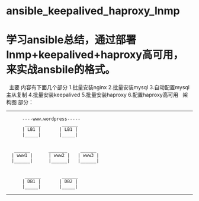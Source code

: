 # ansible_keepalived_haproxy_lnmp

# 学习ansible总结，通过部署 lnmp+keepalived+haproxy高可用，来实战ansbile的格式。
 
主要 内容有下面几个部分
1.批量安装nginx
2.批量安装mysql
3.自动配置mysql主从复制
4.批量安装keepalived
5.批量安装haproxy
6.配置haproxy高可用
 
架构图 部分：
__________________________________________________________________________________
          ----www.wordpress-----
           ______        ______
          | LB1 |       | LB1 |   
          |_____|       |_____|  
  
  
       ______       _______     ______ 
      | www1 |      | www2 |   | www3 |
      |______|      |______|   |______|
      
      
           ______        ______
          | DB1 |       | DB2 |   
          |_____|       |_____|       
      
___________________________________________________________________________________
